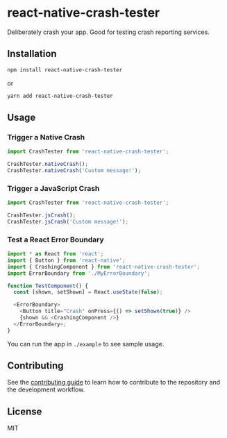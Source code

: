# react-native-crash-tester

Deliberately crash your app. Good for testing crash reporting services.

## Installation

```sh
npm install react-native-crash-tester
```

or

```sh
yarn add react-native-crash-tester
```

## Usage

### Trigger a Native Crash

```js
import CrashTester from 'react-native-crash-tester';

CrashTester.nativeCrash();
CrashTester.nativeCrash('Custom message!');
```

### Trigger a JavaScript Crash

```js
import CrashTester from 'react-native-crash-tester';

CrashTester.jsCrash();
CrashTester.jsCrash('Custom message!');
```

### Test a React Error Boundary

```js
import * as React from 'react';
import { Button } from 'react-native';
import { CrashingComponent } from 'react-native-crash-tester';
import ErrorBoundary from './MyErrorBoundary';

function TestComponent() {
  const [shown, setShown] = React.useState(false);

  <ErrorBoundary>
    <Button title="Crash" onPress={() => setShown(true)} />
    {shown && <CrashingComponent />}
  </ErrorBoundary>;
}
```

You can run the app in `./example` to see sample usage.

## Contributing

See the [contributing guide](CONTRIBUTING.md) to learn how to contribute to the repository and the development workflow.

## License

MIT
